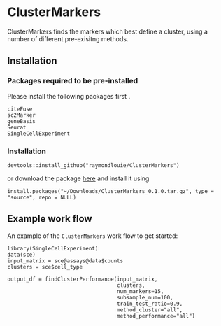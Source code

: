 # ClusterMarkers
 
ClusterMarkers finds the markers which best define a cluster, using a number of different pre-exisitng methods.

## Installation

### Packages required to be pre-installed

Please install the following packages first .

```
citeFuse
sc2Marker
geneBasis
Seurat
SingleCellExperiment
```

### Installation

```
devtools::install_github("raymondlouie/ClusterMarkers") 
```
or download the package [here](https://www.dropbox.com/s/5dz53xqcp5u4sf4/ClusterMarkers_0.1.0.tar.gz?dl=0) and install it using
```
install.packages("~/Downloads/ClusterMarkers_0.1.0.tar.gz", type = "source", repo = NULL)
```

## Example work flow
An example of the `ClusterMarkers` work flow to get started:

```{r}
library(SingleCellExperiment)
data(sce)
input_matrix = sce@assays@data$counts
clusters = sce$cell_type

output_df = findClusterPerformance(input_matrix,
                                   clusters,
                                   num_markers=15,
                                   subsample_num=100,
                                   train_test_ratio=0.9,
                                   method_cluster="all",
                                   method_performance="all") 
```


